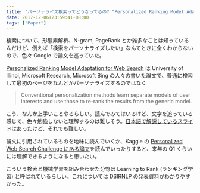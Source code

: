 ```yaml
---
title: 'パーソナライズ検索ってどうなってるの? "Personalized Ranking Model Adaptation for Web Search" を読む'
date: 2017-12-06T23:59:41-08:00
tags: ["Paper"]
---
```


検索について、形態素解析、N-gram, PageRank とか雑多なことは知っているんだけど、例えば「検索をパーソナライズしたい」なんてときに全くわからないので、色々 Google で論文を巡っていた。

[Personalized Ranking Model Adaptation for Web Search][WANG] は University of Illinoi, Microsoft Research, Microsoft Bing の人々の書いた論文で、普通に検索して最初のページをなんとかパーソナライズするのではなく

> Conventional personalization methods learn separate models of user interests and use those to re-rank the results from the generic model.

こう、なんか上手いことやるらしい。読んでみてはいるけど、文字を追っている感じで、色々勉強しないと理解するのは難しそう。[日本語で解説しているスライド][UCHIUMI]はあったけど、それでも難しい。

論文に引用されているものを地味に読んでいくか、Kaggle の [Personalized Web Search Challenge にある論文][KAGGLE]を読んでいったりすると、来年の Q1 くらいには理解できるようになると思いたい。

こういう検索と機械学習を組み合わせた分野は Learning to Rank (ランキング学習) と呼ばれているらしい。これについては [DSIRNLP の発表資料][SUHARA]がわかりやすかった。

[WANG]: https://www.microsoft.com/en-us/research/publication/personalized-ranking-model-adaptation-for-web-search/
[UCHIUMI]: https://www.slideshare.net/uchumik/sigir2013-retrieval-modelsandrankingipub
[KAGGLE]: https://www.kaggle.com/c/yandex-personalized-web-search-challenge#related-papers
[SUHARA]: https://www.slideshare.net/sleepy_yoshi/dsirnlp1
